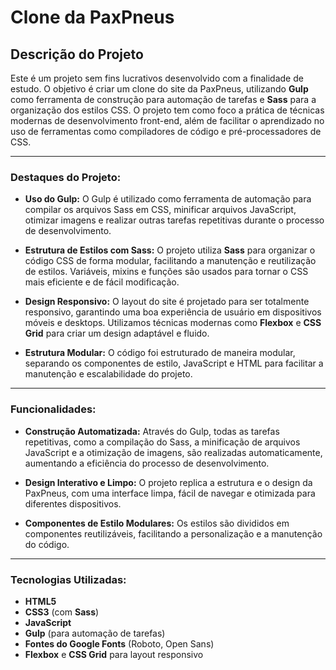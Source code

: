 # Clone da PaxPneus

## Descrição do Projeto

Este é um projeto sem fins lucrativos desenvolvido com a finalidade de estudo. O objetivo é criar um clone do site da PaxPneus, utilizando **Gulp** como ferramenta de construção para automação de tarefas e **Sass** para a organização dos estilos CSS. O projeto tem como foco a prática de técnicas modernas de desenvolvimento front-end, além de facilitar o aprendizado no uso de ferramentas como compiladores de código e pré-processadores de CSS.

---

### Destaques do Projeto:

- **Uso do Gulp:** O Gulp é utilizado como ferramenta de automação para compilar os arquivos Sass em CSS, minificar arquivos JavaScript, otimizar imagens e realizar outras tarefas repetitivas durante o processo de desenvolvimento.

- **Estrutura de Estilos com Sass:** O projeto utiliza **Sass** para organizar o código CSS de forma modular, facilitando a manutenção e reutilização de estilos. Variáveis, mixins e funções são usados para tornar o CSS mais eficiente e de fácil modificação.

- **Design Responsivo:** O layout do site é projetado para ser totalmente responsivo, garantindo uma boa experiência de usuário em dispositivos móveis e desktops. Utilizamos técnicas modernas como **Flexbox** e **CSS Grid** para criar um design adaptável e fluido.

- **Estrutura Modular:** O código foi estruturado de maneira modular, separando os componentes de estilo, JavaScript e HTML para facilitar a manutenção e escalabilidade do projeto.

---

### Funcionalidades:

- **Construção Automatizada:** Através do Gulp, todas as tarefas repetitivas, como a compilação do Sass, a minificação de arquivos JavaScript e a otimização de imagens, são realizadas automaticamente, aumentando a eficiência do processo de desenvolvimento.

- **Design Interativo e Limpo:** O projeto replica a estrutura e o design da PaxPneus, com uma interface limpa, fácil de navegar e otimizada para diferentes dispositivos.

- **Componentes de Estilo Modulares:** Os estilos são divididos em componentes reutilizáveis, facilitando a personalização e a manutenção do código.

---

### Tecnologias Utilizadas:

- **HTML5**
- **CSS3** (com **Sass**)
- **JavaScript**
- **Gulp** (para automação de tarefas)
- **Fontes do Google Fonts** (Roboto, Open Sans)
- **Flexbox** e **CSS Grid** para layout responsivo
